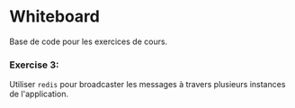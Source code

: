 # Whiteboard

Base de code pour les exercices de cours.

### Exercise 3:

Utiliser `redis` pour broadcaster les messages à travers plusieurs instances de l'application.
